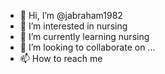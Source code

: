 - 👋 Hi, I’m @jabraham1982
- 👀 I’m interested in nursing
- 🌱 I’m currently learning nursing
- 💞️ I’m looking to collaborate on ...
- 📫 How to reach me 

<!---
jabraham1982/jabraham1982 is a ✨ special ✨ repository because its `README.md` (this file) appears on your GitHub profile.
You can click the Preview link to take a look at your changes.
--->
